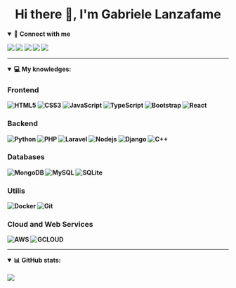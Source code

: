 <h1 align="center">Hi there 👋, I'm Gabriele Lanzafame</h1>

<details open>
<summary>🤝 <b>Connect with me<b></summary>

<p align = "center">

[<img src="https://img.shields.io/badge/twitter-1DA1F2.svg?&style=for-the-badge&logo=twitter&logoColor=white" />](https://twitter.com/_xjabr)
[<img src ="https://img.shields.io/badge/portfolio-web-%23.svg?&style=for-the-badge&logo=&logoColor=white%22">](http://www.lnzweb.it/)
[<img src="https://img.shields.io/badge/gmail-c14438.svg?&style=for-the-badge&logo=Gmail&logoColor=white&link=mailto:gabriele.lanzafame03@gmail.com"/>](mailto:gabriele.lanzafame03@gmail.com)
[<img src="https://img.shields.io/badge/linkedin-0077B5.svg?&style=for-the-badge&logo=linkedin&logoColor=white" />](https://www.linkedin.com/in/gabriele-lanzafame/)
[<img src = "https://img.shields.io/badge/instagram-E4405F.svg?&style=for-the-badge&logo=instagram&logoColor=white">](https://www.instagram.com/lanzafamegabriele_/)
<!--- [![Visits Badge](https://badges.pufler.dev/visits/tkd-alex/tkd-alex?style=for-the-badge&color=blue)](https://github.com/tkd-alex/tkd-alex) -->

</p>

</details>

---

<details open>
<summary>💻 <b>My knowledges</b>: </summary>

### Frontend
![HTML5](https://img.shields.io/badge/-HTML5-E34F26.svg?style=for-the-badge&logo=html5&logoColor=ffffff)
![CSS3](https://img.shields.io/badge/-CSS3-1572B6.svg?style=for-the-badge&logo=css3)
![JavaScript](https://img.shields.io/badge/-JavaScript-282C34?style=for-the-badge&logo=javascript)
![TypeScript](https://img.shields.io/badge/-TypeScript-007ACC?style=for-the-badge&logo=typescript)
![Bootstrap](https://img.shields.io/badge/-Bootstrap-563D7C.svg?style=for-the-badge&logo=bootstrap)
![React](https://img.shields.io/badge/-React-282C34.svg?style=for-the-badge&logo=react&logoColor=ffffff)

### Backend
![Python](https://img.shields.io/badge/-Python-3776AB.svg?style=for-the-badge&logo=Python&logoColor=ffffff)
![PHP](https://img.shields.io/badge/-PHP-777BB4.svg?style=for-the-badge&logo=PHP&logoColor=ffffff)
![Laravel](https://img.shields.io/badge/-Laravel-FF2D20.svg?style=for-the-badge&logo=laravel&logoColor=ffffff)
![Nodejs](https://img.shields.io/badge/-Nodejs-339933.svg?style=for-the-badge&logo=Node.js&logoColor=ffffff)
![Django](https://img.shields.io/badge/-Django-282C34.svg?style=for-the-badge&logo=django)
![C++](https://img.shields.io/badge/-C++-00599C.svg?style=for-the-badge&logo=C%2B%2B&logoColor=ffffff)

### Databases
![MongoDB](https://img.shields.io/badge/-MongoDB-47A248?style=for-the-badge&logo=mongodb&logoColor=ffffff)
![MySQL](https://img.shields.io/badge/-MySQL-4479A1?style=for-the-badge&logo=mysql&logoColor=ffffff)
![SQLite](https://img.shields.io/badge/-SQLite-003B57.svg?style=for-the-badge&logo=SQlite&logoColor=ffffff)

### Utilis
![Docker](https://img.shields.io/badge/-Docker-2496ED.svg?style=for-the-badge&logo=Docker&logoColor=ffffff)
![Git](https://img.shields.io/badge/-Git-F05032.svg?style=for-the-badge&logo=Git&logoColor=ffffff)

### Cloud and Web Services
![AWS](https://img.shields.io/badge/-AWS-232F3E.svg?style=for-the-badge&logo=Amazon+AWS&logoColor=ffffff)
![GCLOUD](https://img.shields.io/badge/-Google%20Cloud-4285F4.svg?style=for-the-badge&logo=Google+Cloud&logoColor=ffffff)

</details>

---

<details open>
 <summary>📊 <b>GitHub stats</b>: </summary>
 <br>
 <img src="https://github-readme-stats.vercel.app/api?username=xjabr&show_icons=true&theme=tokyonight" />
</design>
